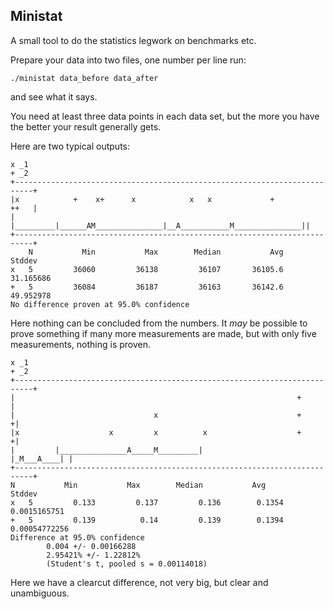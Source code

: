 ## Ministat

A small tool to do the statistics legwork on benchmarks etc.

Prepare your data into two files, one number per line
run:

	./ministat data_before data_after

and see what it says.

You need at least three data points in each data set, but the more
you have the better your result generally gets.

Here are two typical outputs:

	x _1
	+ _2
	+--------------------------------------------------------------------------+
	|x            +    x+      x            x   x             +           ++   |
	|        |_________|______AM_______________|__A___________M_______________||
	+--------------------------------------------------------------------------+
	    N           Min           Max        Median           Avg        Stddev
	x   5         36060         36138         36107       36105.6     31.165686
	+   5         36084         36187         36163       36142.6     49.952978
	No difference proven at 95.0% confidence

Here nothing can be concluded from the numbers.  It _may_ be possible to
prove something if many more measurements are made, but with only five
measurements, nothing is proven.


	x _1
	+ _2
	+--------------------------------------------------------------------------+
	|                                                               +          |
	|                               x                               +         +|
	|x                    x         x          x                    +         +|
	|         |_______________A_____M_________|                   |_M___A____| |
	+--------------------------------------------------------------------------+
    N           Min           Max        Median           Avg        Stddev
	x   5         0.133         0.137         0.136        0.1354  0.0015165751
	+   5         0.139          0.14         0.139        0.1394 0.00054772256
	Difference at 95.0% confidence
	        0.004 +/- 0.00166288
	        2.95421% +/- 1.22812%
	        (Student's t, pooled s = 0.00114018)
	        
Here we have a clearcut difference, not very big, but clear and unambiguous.
